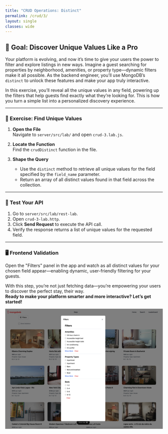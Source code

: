 ```yaml
---
title: "CRUD Operations: Distinct"
permalink: /crud/3/
layout: single
classes: wide
---
```


## 🚀 Goal: Discover Unique Values Like a Pro

Your platform is evolving, and now it’s time to give your users the power to filter and explore listings in new ways. Imagine a guest searching for properties by neighborhood, amenities, or property type—dynamic filters make it all possible. As the backend engineer, you’ll use MongoDB’s `distinct` to unlock these features and make your app truly interactive.

In this exercise, you’ll reveal all the unique values in any field, powering up the filters that help guests find exactly what they’re looking for. This is how you turn a simple list into a personalized discovery experience.

---

### 🧩 Exercise: Find Unique Values

1. **Open the File**  
   Navigate to `server/src/lab/` and open `crud-3.lab.js`.

2. **Locate the Function**  
   Find the `crudDistinct` function in the file.

3. **Shape the Query**  
   - Use the `distinct` method to retrieve all unique values for the field specified by the `field_name` parameter.
   - Return an array of all distinct values found in that field across the collection.

---

### 🚦 Test Your API

1. Go to `server/src/lab/rest-lab`.
2. Open `crud-3-lab.http`.
3. Click **Send Request** to execute the API call.
4. Verify the response returns a list of unique values for the requested field.

---

### 🖥️ Frontend Validation

Open the "Filters" panel in the app and watch as all distinct values for your chosen field appear—enabling dynamic, user-friendly filtering for your guests.

With this step, you’re not just fetching data—you’re empowering your users to discover the perfect stay, their way.  
**Ready to make your platform smarter and more interactive? Let’s get started!**

![crud-3-lab](../../assets/images/crud-3-lab.png)
